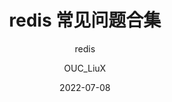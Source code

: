 ---
layout:     post
title: redis 常见问题合集
subtitle:   redis              
date:       2022-07-08
author:     OUC_LiuX
header-img: img/wallpic02.jpg
catalog: true
tags: CS basis
    - CS basis
---      